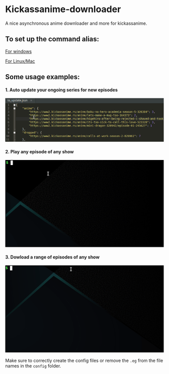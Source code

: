 # Kickassanime-downloader
A nice asynchronous anime downloader and more for kickassanime.
## To set up the command alias:
[For windows](https://github.com/KorigamiK/kickassanime-downloader/wiki/Command-alias-Windows)

[For Linux/Mac](https://github.com/KorigamiK/kickassanime-downloader/wiki/Command-alias-Linux-Mac)
## Some usage examples:

#### 1. Auto update your ongoing series for new episodes
![autoupdate](/example/autoupdate.gif)

#### 2. Play any episode of any show
![splay episode](/example/play_ep.gif)

#### 3. Dowload a range of episodes of any show
![sutoupdate](/example/search_and_download.gif)

Make sure to correctly create the config files or remove the `.eg` from the file names in the `config` folder.